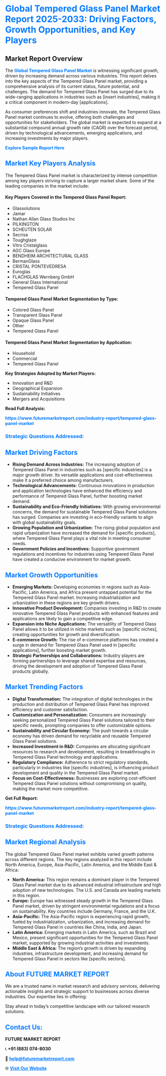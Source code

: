 <h1 style="color: #007BFF;">Global Tempered Glass Panel Market Report 2025-2033: Driving Factors, Growth Opportunities, and Key Players</h1>

<section id="overview">
<h2>Market Report Overview</h2>
<p>The <a href="https://www.futuremarketreport.com/industry-report/tempered-glass-panel-market" style="color: #007BFF; text-decoration: none;"><strong>Global Tempered Glass Panel Market</strong></a> is witnessing significant growth, driven by increasing demand across various industries. This report delves into the key aspects of the Tempered Glass Panel market, providing a comprehensive analysis of its current status, future potential, and challenges. The demand for Tempered Glass Panel has surged due to its wide-ranging applications in industries such as [insert industries], making it a critical component in modern-day [applications].</p>
<p>As consumer preferences shift and industries innovate, the Tempered Glass Panel market continues to evolve, offering both challenges and opportunities for stakeholders. The global market is expected to expand at a substantial compound annual growth rate (CAGR) over the forecast period, driven by technological advancements, emerging applications, and increasing investments by major players.</p>
</section>

<section id="overview">
<p><a href="https://www.futuremarketreport.com/request-sample/reportId=107275" style="color: #007BFF; text-decoration: none;"><strong>Explore Sample Report Here</strong></a></p>
</section>

<section id="key-players">
<h2 style="color: #007BFF;">Market Key Players Analysis</h2>
<p>The Tempered Glass Panel market is characterized by intense competition among key players striving to capture a larger market share. Some of the leading companies in the market include:</p>
<h4>Key Players Covered in the Tempered Glass Panel Report:</h4>
<ul><li>Glassolutions</li><li>Jamar</li><li>Nathan Allan Glass Studios Inc</li><li>PILKINGTON</li><li>SCHEUTEN SOLAR</li><li>Secrisa</li><li>Toughglaze</li><li>Vitro Cristalglass</li><li>AGC Glass Europe</li><li>BENDHEIM ARCHITECTURAL GLASS</li><li>BermanGlass</li><li>CRISTAL PONTEVEDRESA</li><li>Euroglas</li><li>FLACHGLAS Wernberg GmbH</li><li>General Glass International</li><li>Tempered Glass Panel</li></ul>
<h4>Tempered Glass Panel Market Segmentation by Type:</h4>
<ul><li>Colored Glass Panel</li><li>Transparent Glass Panel</li><li>Opaque Glass Panel</li><li>Other</li><li>Tempered Glass Panel</li></ul>

<h4>Tempered Glass Panel Market Segmentation by Application:</h4>
<ul><li>Household</li><li>Commercial</li><li>Tempered Glass Panel</li></ul>
<p><strong>Key Strategies Adopted by Market Players:</strong></p>
<ul>
<li>Innovation and R&D</li>
<li>Geographical Expansion</li>
<li>Sustainability Initiatives</li>
<li>Mergers and Acquisitions</li>
</ul>
</section>

<section>
<p><strong>Read Full Analysis: </strong></p><a href="https://www.futuremarketreport.com/industry-report/tempered-glass-panel-market" style="color: #007BFF; text-decoration: none;"><strong>https://www.futuremarketreport.com/industry-report/tempered-glass-panel-market</strong></a>
<h3 style="color: #007BFF;">Strategic Questions Addressed:</h3>
</section>

<section id="driving-factors">
<h2 style="color: #007BFF;">Market Driving Factors</h2>
<ul>
<li><strong>Rising Demand Across Industries:</strong> The increasing adoption of Tempered Glass Panel in industries such as [specific industries] is a major growth driver. Its versatile applications and cost-effectiveness make it a preferred choice among manufacturers.</li>
<li><strong>Technological Advancements:</strong> Continuous innovations in production and application technologies have enhanced the efficiency and performance of Tempered Glass Panel, further boosting market demand.</li>
<li><strong>Sustainability and Eco-Friendly Initiatives:</strong> With growing environmental concerns, the demand for sustainable Tempered Glass Panel solutions has surged. Companies are investing in eco-friendly variants to align with global sustainability goals.</li>
<li><strong>Growing Population and Urbanization:</strong> The rising global population and rapid urbanization have increased the demand for [specific products], where Tempered Glass Panel plays a vital role in meeting consumer needs.</li>
<li><strong>Government Policies and Incentives:</strong> Supportive government regulations and incentives for industries using Tempered Glass Panel have created a conducive environment for market growth.</li>
</ul>
</section>

<section id="growth-opportunities">
<h2 style="color: #007BFF;">Market Growth Opportunities</h2>
<ul>
<li><strong>Emerging Markets:</strong> Developing economies in regions such as Asia-Pacific, Latin America, and Africa present untapped potential for the Tempered Glass Panel market. Increasing industrialization and urbanization in these regions are key growth drivers.</li>
<li><strong>Innovative Product Development:</strong> Companies investing in R&D to create innovative Tempered Glass Panel products with enhanced features and applications are likely to gain a competitive edge.</li>
<li><strong>Expansion into Niche Applications:</strong> The versatility of Tempered Glass Panel allows it to be utilized in niche markets such as [specific niches], creating opportunities for growth and diversification.</li>
<li><strong>E-commerce Growth:</strong> The rise of e-commerce platforms has created a surge in demand for Tempered Glass Panel used in [specific applications], further boosting market growth.</li>
<li><strong>Strategic Partnerships and Collaborations:</strong> Industry players are forming partnerships to leverage shared expertise and resources, driving the development and adoption of Tempered Glass Panel products globally.</li>
</ul>
</section>

<section id="trending-factors">
<h2 style="color: #007BFF;">Market Trending Factors</h2>
<ul>
<li><strong>Digital Transformation:</strong> The integration of digital technologies in the production and distribution of Tempered Glass Panel has improved efficiency and customer satisfaction.</li>
<li><strong>Customization and Personalization:</strong> Consumers are increasingly seeking personalized Tempered Glass Panel solutions tailored to their specific needs, prompting companies to offer customizable options.</li>
<li><strong>Sustainability and Circular Economy:</strong> The push towards a circular economy has driven demand for recyclable and reusable Tempered Glass Panel solutions.</li>
<li><strong>Increased Investment in R&D:</strong> Companies are allocating significant resources to research and development, resulting in breakthroughs in Tempered Glass Panel technology and applications.</li>
<li><strong>Regulatory Compliance:</strong> Adherence to strict regulatory standards, particularly in industries like [specific industries], is influencing product development and quality in the Tempered Glass Panel market.</li>
<li><strong>Focus on Cost-Effectiveness:</strong> Businesses are exploring cost-efficient Tempered Glass Panel solutions without compromising on quality, making the market more competitive.</li>
</ul>
</section>

<section>
<p><strong>Get Full Report: </strong></p><a href="https://www.futuremarketreport.com/industry-report/tempered-glass-panel-market" style="color: #007BFF; text-decoration: none;"><strong>https://www.futuremarketreport.com/industry-report/tempered-glass-panel-market</strong></a>
<h3 style="color: #007BFF;">Strategic Questions Addressed:</h3>
</section>


<section id="regional-analysis">
<h2 style="color: #007BFF;">Market Regional Analysis</h2>
<p>The global Tempered Glass Panel market exhibits varied growth patterns across different regions. The key regions analyzed in this report include North America, Europe, Asia-Pacific, Latin America, and the Middle East & Africa:</p>
<ul>
<li><strong>North America:</strong> This region remains a dominant player in the Tempered Glass Panel market due to its advanced industrial infrastructure and high adoption of new technologies. The U.S. and Canada are leading markets in this region.</li>
<li><strong>Europe:</strong> Europe has witnessed steady growth in the Tempered Glass Panel market, driven by stringent environmental regulations and a focus on sustainability. Key countries include Germany, France, and the U.K.</li>
<li><strong>Asia-Pacific:</strong> The Asia-Pacific region is experiencing rapid growth, fueled by industrialization, urbanization, and increasing demand for Tempered Glass Panel in countries like China, India, and Japan.</li>
<li><strong>Latin America:</strong> Emerging markets in Latin America, such as Brazil and Mexico, present significant opportunities for the Tempered Glass Panel market, supported by growing industrial activities and investments.</li>
<li><strong>Middle East & Africa:</strong> The region’s growth is driven by expanding industries, infrastructure development, and increasing demand for Tempered Glass Panel in sectors like [specific sectors].</li>
</ul>
</section>

<footer>
<h2 style="color: #007BFF;">About FUTURE MARKET REPORT</h2>
<p>We are a trusted name in market research and advisory services, delivering actionable insights and strategic support to businesses across diverse industries. Our expertise lies in offering:</p>

<p>Stay ahead in today’s competitive landscape with our tailored research solutions.</p>

<h2 style="color: #007BFF;">Contact Us:</h2>
<p><strong>FUTURE MARKET REPORT</strong></p>
<p>📞 <strong>+91 (883) 074-8030</strong></p>
<p>📧 <strong><a href="mailto:help@futuremarketreport.com" style="color: #007BFF;">help@futuremarketreport.com</a></strong></p>
<p>🌐 <strong><a href="https://www.futuremarketreport.com/" style="color: #007BFF;">Visit Our Website</a></strong></p>
</footer>